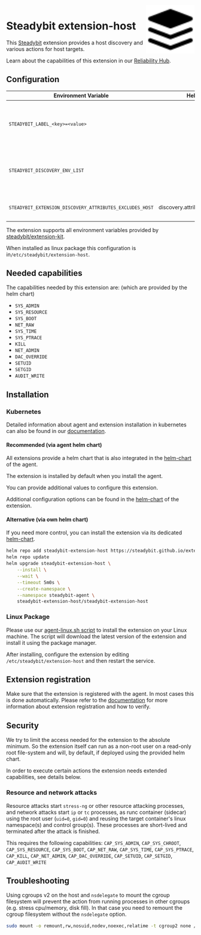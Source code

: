 <img src="./logo.svg" height="130" align="right" alt="Host logo">

# Steadybit extension-host

This [Steadybit](https://www.steadybit.com/) extension provides a host discovery and various actions for host targets.

Learn about the capabilities of this extension in our [Reliability Hub](https://hub.steadybit.com/extension/com.steadybit.extension_host).

## Configuration

| Environment Variable                                     | Helm value                         | Meaning                                                                                                                                                                                                                       | Required | Default |
|----------------------------------------------------------|------------------------------------|-------------------------------------------------------------------------------------------------------------------------------------------------------------------------------------------------------------------------------|----------|---------|
| `STEADYBIT_LABEL_<key>=<value>`                          |                                    | Environment variables starting with `STEADYBIT_LABEL_` will be added to discovered targets' attributes. <br>**Example:** `STEADYBIT_LABEL_TEAM=Fullfillment` adds to each discovered target the attribute `team=Fullfillment` | no       |         |
| `STEADYBIT_DISCOVERY_ENV_LIST`                           |                                    | List of environment variables to be evaluated and added to discovered targets' attributes. <br> **Example:** `STEADYBIT_DISCOVERY_ENV_LIST=STAGE` adds to each target the attribute `stage=<value of $STAGE>`                 | no       |         |
| `STEADYBIT_EXTENSION_DISCOVERY_ATTRIBUTES_EXCLUDES_HOST` | discovery.attributes.excludes.host | List of Target Attributes which will be excluded during discovery. Checked by key equality and supporting trailing "*"                                                                                                        | false    |         |

The extension supports all environment variables provided by [steadybit/extension-kit](https://github.com/steadybit/extension-kit#environment-variables).

When installed as linux package this configuration is in`/etc/steadybit/extension-host`.

## Needed capabilities

The capabilities needed by this extension are: (which are provided by the helm chart)

- `SYS_ADMIN`
- `SYS_RESOURCE`
- `SYS_BOOT`
- `NET_RAW`
- `SYS_TIME`
- `SYS_PTRACE`
- `KILL`
- `NET_ADMIN`
- `DAC_OVERRIDE`
- `SETUID`
- `SETGID`
- `AUDIT_WRITE`

## Installation

### Kubernetes

Detailed information about agent and extension installation in kubernetes can also be found in
our [documentation](https://docs.steadybit.com/install-and-configure/install-agent/install-on-kubernetes).

#### Recommended (via agent helm chart)

All extensions provide a helm chart that is also integrated in the
[helm-chart](https://github.com/steadybit/helm-charts/tree/main/charts/steadybit-agent) of the agent.

The extension is installed by default when you install the agent.

You can provide additional values to configure this extension.

Additional configuration options can be found in
the [helm-chart](https://github.com/steadybit/extension-host/blob/main/charts/steadybit-extension-host/values.yaml) of the
extension.

#### Alternative (via own helm chart)

If you need more control, you can install the extension via its
dedicated [helm-chart](https://github.com/steadybit/extension-host/blob/main/charts/steadybit-extension-host).

```bash
helm repo add steadybit-extension-host https://steadybit.github.io/extension-host
helm repo update
helm upgrade steadybit-extension-host \
    --install \
    --wait \
    --timeout 5m0s \
    --create-namespace \
    --namespace steadybit-agent \
    steadybit-extension-host/steadybit-extension-host
```

### Linux Package

Please use
our [agent-linux.sh script](https://docs.steadybit.com/install-and-configure/install-agent/install-on-linux-hosts)
to install the extension on your Linux machine. The script will download the latest version of the extension and install
it using the package manager.

After installing, configure the extension by editing `/etc/steadybit/extension-host` and then restart the service.

## Extension registration

Make sure that the extension is registered with the agent. In most cases this is done automatically. Please refer to
the [documentation](https://docs.steadybit.com/install-and-configure/install-agent/extension-registration) for more
information about extension registration and how to verify.

## Security

We try to limit the access needed for the extension to the absolute minimum. So the extension itself can run as a
non-root user on a read-only root file-system and will, by default, if deployed using the provided helm chart.

In order to execute certain actions the extension needs extended capabilities, see details below.

### Resource and network attacks

Resource attacks start `stress-ng` or other resource attacking processes, and network attacks start `ip` or `tc` processes,
as runc container (sidecar) using the root user (`uid=0`, `gid=0`) and reusing the target container's linux namespace(s)
and control group(s). These processes are short-lived and terminated after the attack is finished.

This requires the following capabilities:
`CAP_SYS_ADMIN`, `CAP_SYS_CHROOT`, `CAP_SYS_RESOURCE`, `CAP_SYS_BOOT`, `CAP_NET_RAW`, `CAP_SYS_TIME`, `CAP_SYS_PTRACE`,
`CAP_KILL`, `CAP_NET_ADMIN`, `CAP_DAC_OVERRIDE`, `CAP_SETUID`, `CAP_SETGID`, `CAP_AUDIT_WRITE`

## Troubleshooting

Using cgroups v2 on the host and `nsdelegate` to mount the cgroup filesystem will prevent
the action from running processes in other cgroups (e.g. stress cpu/memory, disk fill).
In that case you need to remount the cgroup filesystem without the `nsdelegate` option.

```sh
sudo mount -o remount,rw,nosuid,nodev,noexec,relatime -t cgroup2 none /sys/fs/cgroup
```
